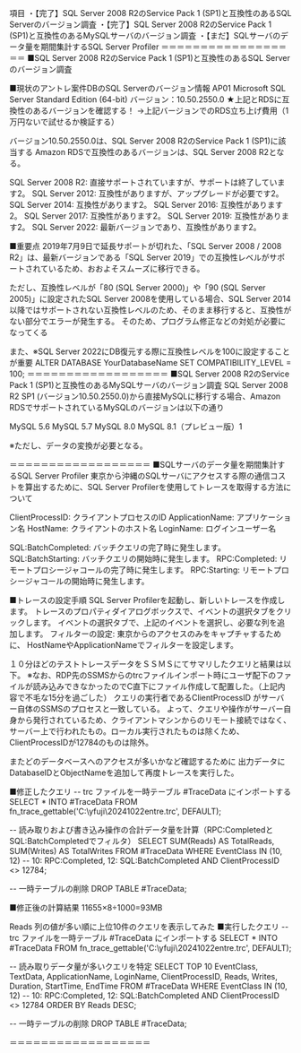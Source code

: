 項目
・【完了】SQL Server 2008 R2のService Pack 1 (SP1)と互換性のあるSQL Serverのバージョン調査
・【完了】SQL Server 2008 R2のService Pack 1 (SP1)と互換性のあるMySQLサーバのバージョン調査
・【まだ】SQLサーバのデータ量を期間集計するSQL Server Profiler
＝＝＝＝＝＝＝＝＝＝＝＝＝＝＝＝＝＝
■SQL Server 2008 R2のService Pack 1 (SP1)と互換性のあるSQL Serverのバージョン調査

■現状のアントレ案件DBのSQL Serverのバージョン情報
AP01
Microsoft SQL Server Standard Edition (64-bit)
バージョン：10.50.2550.0
★上記とRDSに互換性のあるバージョンを確認する！
→上記バージョンでのRDS立ち上げ費用（1万円ないで試せるか検証する）

バージョン10.50.2550.0は、SQL Server 2008 R2のService Pack 1 (SP1)に該当する
Amazon RDSで互換性のあるバージョンは、SQL Server 2008 R2となる。

SQL Server 2008 R2: 直接サポートされていますが、サポートは終了しています2。
SQL Server 2012: 互換性がありますが、アップグレードが必要です2。
SQL Server 2014: 互換性があります2。
SQL Server 2016: 互換性があります2。
SQL Server 2017: 互換性があります2。
SQL Server 2019: 互換性があります2。
SQL Server 2022: 最新バージョンであり、互換性があります2。

■重要点
2019年7月9日で延長サポートが切れた、「SQL Server 2008 / 2008 R2」は、最新バージョンである「SQL Server 2019」での互換性レベルがサポートされているため、おおよそスムーズに移行できる。

ただし、互換性レベルが「80 (SQL Server 2000)」や「90 (SQL Server 2005)」に設定されたSQL Server 2008を使用している場合、SQL Server 2014以降ではサポートされない互換性レベルのため、そのまま移行すると、互換性がない部分でエラーが発生する。
そのため、プログラム修正などの対処が必要になってくる

また、※SQL Server 2022にDB復元する際に互換性レベルを100に設定することが重要
ALTER DATABASE YourDatabaseName SET COMPATIBILITY_LEVEL = 100;
＝＝＝＝＝＝＝＝＝＝＝＝＝＝＝＝＝＝
■SQL Server 2008 R2のService Pack 1 (SP1)と互換性のあるMySQLサーバのバージョン調査
SQL Server 2008 R2 SP1 (バージョン10.50.2550.0)から直接MySQLに移行する場合、Amazon RDSでサポートされているMySQLのバージョンは以下の通り

MySQL 5.6
MySQL 5.7
MySQL 8.0
MySQL 8.1（プレビュー版）1

※ただし、データの変換が必要となる。

＝＝＝＝＝＝＝＝＝＝＝＝＝＝＝＝＝＝
■SQLサーバのデータ量を期間集計するSQL Server Profiler
東京から沖縄のSQLサーバにアクセスする際の通信コストを算出するために、SQL Server Profilerを使用してトレースを取得する方法について

ClientProcessID: クライアントプロセスのID
ApplicationName: アプリケーション名
HostName: クライアントのホスト名
LoginName: ログインユーザー名

SQL:BatchCompleted: バッチクエリの完了時に発生します。
SQL:BatchStarting: バッチクエリの開始時に発生します。
RPC:Completed: リモートプロシージャコールの完了時に発生します。
RPC:Starting: リモートプロシージャコールの開始時に発生します。

■トレースの設定手順
SQL Server Profilerを起動し、新しいトレースを作成します。
トレースのプロパティダイアログボックスで、イベントの選択タブをクリックします。
イベントの選択タブで、上記のイベントを選択し、必要な列を追加します。
フィルターの設定: 東京からのアクセスのみをキャプチャするために、
HostNameやApplicationNameでフィルターを設定します。

１０分ほどのテストトレースデータをＳＳＭＳにてサマリしたクエリと結果は以下。
※なお、RDP先のSSMSからのtrcファイルインポート時にユーザ配下のファイルが読み込みできなかったのでC直下にファイル作成して配置した。（上記内容で不毛な15分を過ごした）
 クエリの実行者であるClientProcessID がサーバー自体のSSMSのプロセスと一致している。
よって、クエリや操作がサーバー自身から発行されているため、クライアントマシンからのリモート接続ではなく、サーバー上で行われたもの。ローカル実行されたものは除くため、ClientProcessIDが12784のものは除外。
 
またどのデータベースへのアクセスが多いかなど確認するために
出力データにDatabaseIDとObjectNameを追加して再度トレースを実行した。

■修正したクエリ
-- trc ファイルを一時テーブル #TraceData にインポートする
SELECT *
INTO #TraceData
FROM fn_trace_gettable('C:\yfuji\20241022entre.trc', DEFAULT);
 
-- 読み取りおよび書き込み操作の合計データ量を計算（RPC:CompletedとSQL:BatchCompletedでフィルタ）
SELECT 
    SUM(Reads) AS TotalReads,
    SUM(Writes) AS TotalWrites
FROM #TraceData
WHERE EventClass IN (10, 12) -- 10: RPC:Completed, 12: SQL:BatchCompleted
  AND ClientProcessID <> 12784;
 
-- 一時テーブルの削除
DROP TABLE #TraceData;

■修正後の計算結果 
11655×8÷1000=93MB

Reads 列の値が多い順に上位10件のクエリを表示してみた
■実行したクエリ
-- trc ファイルを一時テーブル #TraceData にインポートする
SELECT *
INTO #TraceData
FROM fn_trace_gettable('C:\yfuji\20241022entre.trc', DEFAULT);
 
-- 読み取りデータ量が多いクエリを特定
SELECT TOP 10
    EventClass,
    TextData,
    ApplicationName,
    LoginName,
    ClientProcessID,
    Reads,
    Writes,
    Duration,
    StartTime,
    EndTime
FROM #TraceData
WHERE EventClass IN (10, 12) -- 10: RPC:Completed, 12: SQL:BatchCompleted
  AND ClientProcessID <> 12784
ORDER BY Reads DESC;
 
-- 一時テーブルの削除
DROP TABLE #TraceData;



＝＝＝＝＝＝＝＝＝＝＝＝＝＝＝＝＝＝